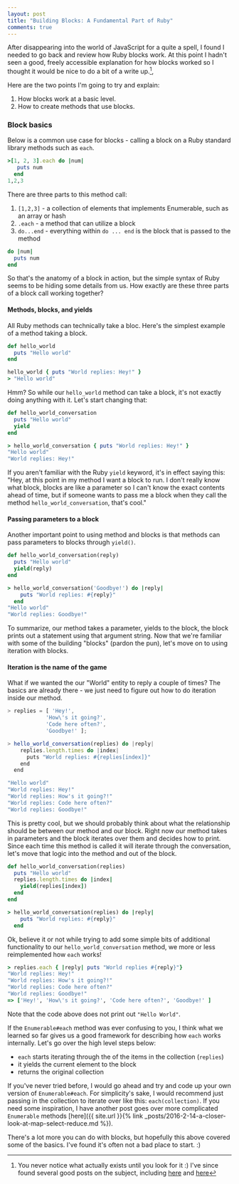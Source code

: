 ```yaml
---
layout: post
title: "Building Blocks: A Fundamental Part of Ruby"
comments: true
---
```


After disappearing into the world of JavaScript for a quite a spell, I found I needed to go back and review how Ruby blocks work. At this point I hadn't seen a good, freely accessible explanation for how blocks worked so I thought it would be nice to do a bit of a write up.[^1],

Here are the two points I'm going to try and explain:

1. How blocks work at a basic level.
2. How to create methods that use blocks.

### Block basics

Below is a common use case for blocks - calling a block on a Ruby standard library methods such as `each`.

```ruby
>[1, 2, 3].each do |num|
   puts num
  end
1,2,3
```

There are three parts to this method call:

1. `[1,2,3]` - a collection of elements that implements Enumerable, such as an array or hash
2. `.each` -  a method that can utilize a block  
3. `do...end` - everything within `do ... end` is the block that is passed to the method  

```ruby
do |num|
  puts num
end
```

So that's the anatomy of a block in action, but the simple syntax of Ruby seems to be hiding some details from us. How exactly are these three parts of a block call working together?

#### Methods, blocks, and yields

All Ruby methods can technically take a bloc. Here's the simplest example of a method taking a block.

```ruby
def hello_world
  puts "Hello world"
end

hello_world { puts "World replies: Hey!" }
> "Hello world"
```

Hmm? So while our `hello_world` method can take a block, it's not exactly doing anything with it. Let's start changing that:

```ruby
def hello_world_conversation
  puts "Hello world"
  yield
end

> hello_world_conversation { puts "World replies: Hey!" }
"Hello world"
"World replies: Hey!"
```

If you aren't familiar with the Ruby `yield` keyword, it's in effect saying this: "Hey, at this point in my method I want a block to run. I don't really know what block, blocks are like a parameter so I can't know the exact contents ahead of time, but if someone wants to pass me a block when they call the method `hello_world_conversation`, that's cool."

#### Passing parameters to a block

Another important point to using method and blocks is that methods can pass parameters to blocks through `yield()`.

```rb
def hello_world_conversation(reply)
  puts "Hello world"
  yield(reply)
end

> hello_world_conversation('Goodbye!') do |reply|
    puts "World replies: #{reply}"
  end
"Hello world"
"World replies: Goodbye!"
```

To summarize, our method takes a parameter, yields to the block, the block prints out a statement using that argument string. Now that we're familiar with some of the building "blocks" (pardon the pun), let's move on to using iteration with blocks.

#### Iteration is the name of the game

What if we wanted the our "World" entity to reply a couple of times? The basics are already there - we just need to figure out how to do iteration inside our method.

```js
> replies = [ 'Hey!',
            'How\'s it going?',
            'Code here often?',
            'Goodbye!' ];

> hello_world_conversation(replies) do |reply|
    replies.length.times do |index|
      puts "World replies: #{replies[index]}"
    end
  end

"Hello world"
"World replies: Hey!"
"World replies: How's it going?!"
"World replies: Code here often?"
"World replies: Goodbye!"
```

This is pretty cool, but we should probably think about what the relationship should be between our method and our block. Right now our method takes in parameters and the block iterates over them and decides how to print. Since each time this method is called it will iterate through the conversation, let's move that logic into the method and out of the block.

```ruby
def hello_world_conversation(replies)
  puts "Hello world"
  replies.length.times do |index|
    yield(replies[index])
  end
end

> hello_world_conversation(replies) do |reply|
    puts "World replies: #{reply}"
  end
```

Ok, believe it or not while trying to add some simple bits of additional functionality to our `hello_world_conversation` method, we more or less reimplemented how `each` works!

```ruby
> replies.each { |reply| puts "World replies #{reply}"}
"World replies: Hey!"
"World replies: How's it going?!"
"World replies: Code here often?"
"World replies: Goodbye!"
=> ['Hey!', 'How\'s it going?', 'Code here often?', 'Goodbye!' ]
```
Note that the code above does not print out `"Hello World"`.

If the `Enumerable#each` method was ever confusing to you, I think what we learned so far gives us a good framework for describing how `each` works internally. Let's go over the high level steps below:

- `each` starts iterating through the of the items in the collection (`replies`)
- it yields the current element to the block
- returns the original collection

If you've never tried before, I would go ahead and try and code up your own version of `Enumerable#each`. For simplicity's sake, I would recommend just passing in the collection to iterate over like this: `each(collection)`. If you need some inspiration, I have another post goes over more complicated `Enumerable` methods [here]({{ site.url }}{% link _posts/2016-2-14-a-closer-look-at-map-select-reduce.md %}).

 There's a lot more you can do with blocks, but hopefully this above covered some of the basics. I've found it's often not a bad place to start. :)

[^1]: You never notice what actually exists until you look for it :) I've since found several good posts on the subject, including [here](https://www.skorks.com/2009/09/using-ruby-blocks-and-rolling-your-own-iterators/) and [here](http://radar.oreilly.com/2014/02/why-ruby-blocks-exist.html)
